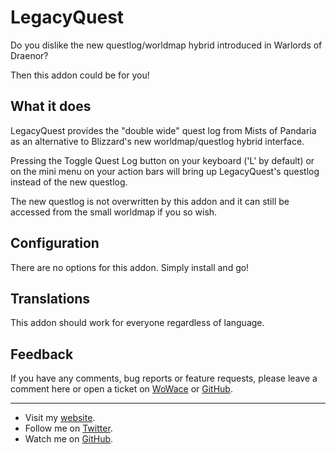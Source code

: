 LegacyQuest
===========

Do you dislike the new questlog/worldmap hybrid introduced in Warlords of Draenor?

Then this addon could be for you!


What it does
------------

LegacyQuest provides the "double wide" quest log from Mists of Pandaria as an alternative to Blizzard's new worldmap/questlog hybrid interface.

Pressing the Toggle Quest Log button on your keyboard ('L' by default) or on the mini menu on your action bars will bring up LegacyQuest's questlog instead of the new questlog.

The new questlog is not overwritten by this addon and it can still be accessed from the small worldmap if you so wish.


Configuration
-------------

There are no options for this addon.  Simply install and go!


Translations
------------

This addon should work for everyone regardless of language.


Feedback
--------

If you have any comments, bug reports or feature requests, please leave a comment here or open a ticket on [WoWace](http://www.wowace.com/addons/legacy-quest/tickets/) or [GitHub](https://github.com/EthanCentaurai/LegacyQuest/issues).


* * *


* Visit my [website](http://www.ethancentaurai.com/).
* Follow me on [Twitter](http://twitter.com/StevenBlanchard).
* Watch me on [GitHub](https://github.com/EthanCentaurai).
